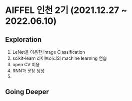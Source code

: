 # AIFFEL 인천 2기 (2021.12.27 ~ 2022.06.10)
## Exploration
1. LeNet을 이용한 Image Classification 
2. scikit-learn 라이브러리의 machine learning 연습
3. open CV 이용
4. RNN과 문장 생성
5. 

## Going Deeper

